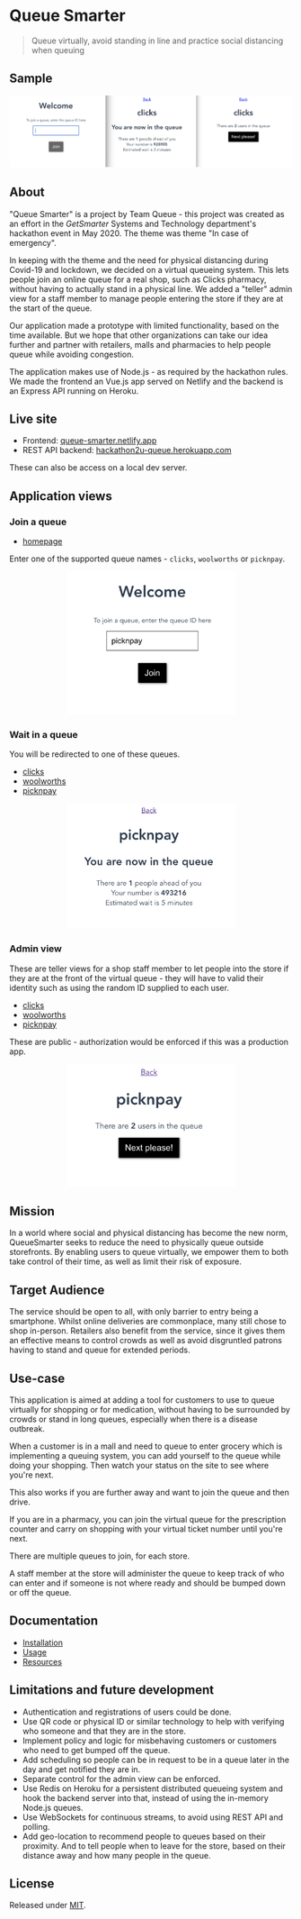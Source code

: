 # Queue Smarter
> Queue virtually, avoid standing in line and practice social distancing when queuing


## Sample

![all views](/docs/_media/all-views.png)


## About

"Queue Smarter" is a project by Team Queue - this project was created as an effort in the _GetSmarter_ Systems and Technology department's hackathon event in May 2020. The theme was theme "In case of emergency".

In keeping with the theme and the need for physical distancing during Covid-19 and lockdown, we decided on a virtual queueing system. This lets people join an online queue for a real shop, such as Clicks pharmacy, without having to actually stand in a physical line. We added a "teller" admin view for a staff member to manage people entering the store if they are at the start of the queue.

Our application made a prototype with limited functionality, based on the time available. But we hope that other organizations can take our idea further and partner with retailers, malls and pharmacies to help people queue while avoiding congestion.

The application makes use of Node.js - as required by the hackathon rules. We made the frontend an Vue.js app served on Netlify and the backend is an Express API running on Heroku.


## Live site

- Frontend: [queue-smarter.netlify.app](https://queue-smarter.netlify.app/)
- REST API backend: [hackathon2u-queue.herokuapp.com](https://hackathon2u-queue.herokuapp.com/)

These can also be access on a local dev server.


## Application views

### Join a queue

- [homepage](https://queue-smarter.netlify.app/)

Enter one of the supported queue names - `clicks`, `woolworths` or `picknpay`.

<p align="center">
    <img src="/docs/_media/join.png" width="300" alt="join">
</p>


### Wait in a queue

You will be redirected to one of these queues.

- [clicks](https://queue-smarter.netlify.app/queue/clicks)
- [woolworths](https://queue-smarter.netlify.app/queue/woolworths)
- [picknpay](https://queue-smarter.netlify.app/queue/picknpay)

<p align="center">
    <img src="/docs/_media/joined.png" width="300" alt="joined">
</p>


### Admin view

These are teller views for a shop staff member to let people into the store if they are at the front of the virtual queue - they will have to valid their identity such as using the random ID supplied to each user.


- [clicks](https://queue-smarter.netlify.app/teller/queue/clicks)
- [woolworths](https://queue-smarter.netlify.app/teller/queue/woolworths)
- [picknpay](https://queue-smarter.netlify.app/teller/queue/picknpay)

These are public - authorization would be enforced if this was a production app.

<p align="center">
    <img src="/docs/_media/teller.png" width="300" alt="teller">
</p>


## Mission

In a world where social and physical distancing has become the new norm, QueueSmarter seeks to reduce the need to physically queue outside storefronts. By enabling users to queue virtually, we empower them to both take control of their time, as well as limit their risk of exposure.


## Target Audience

The service should be open to all, with only barrier to entry being a smartphone. Whilst online deliveries are commonplace, many still chose to shop in-person. Retailers also benefit from the service, since it gives them an effective means to control crowds as well as avoid disgruntled patrons having to stand and queue for extended periods.


## Use-case

This application is aimed at adding a tool for customers to use to queue virtually for shopping or for medication, without having to be surrounded by crowds or stand in long queues, especially when there is a disease outbreak.

When a customer is in a mall and need to queue to enter grocery which is implementing a queuing system, you can add yourself to the queue while doing your shopping. Then watch your status on the site to see where you're next.

This also works if you are further away and want to join the queue and then drive.

If you are in a pharmacy, you can join the virtual queue for the prescription counter and carry on shopping with your virtual ticket number until you're next.

There are multiple queues to join, for each store.

A staff member at the store will administer the queue to keep track of who can enter and if someone is not where ready and should be bumped down or off the queue.


## Documentation

- [Installation](/docs/installation.md)
- [Usage](/docs/usage.md)
- [Resources](/docs/resources.md)


## Limitations and future development

- Authentication and registrations of users could be done.
- Use QR code or physical ID or similar technology to help with verifying who someone and that they are in the store.
- Implement policy and logic for misbehaving customers or customers who need to get bumped off the queue.
- Add scheduling so people can be in request to be in a queue later in the day and get notified they are in.
- Separate control for the admin view can be enforced.
- Use Redis on Heroku for a persistent distributed queueing system and hook the backend server into that, instead of using the in-memory Node.js queues.
- Use WebSockets for continuous streams, to avoid using REST API and polling.
- Add geo-location to recommend people to queues based on their proximity. And to tell people when to leave for the store, based on their distance away and how many people in the queue.


## License

Released under [MIT](/LICENSE).
